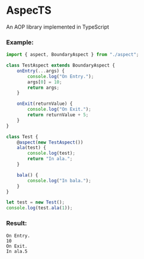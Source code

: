 # AspecTS
An AOP library implemented in TypeScript

### Example:

```typescript
import { aspect, BoundaryAspect } from "./aspect";

class TestAspect extends BoundaryAspect {
    onEntry(...args) {
        console.log("On Entry.");
        args[0] = 10;
        return args;
    }

    onExit(returnValue) {
        console.log("On Exit.");
        return returnValue + 5;
    }
}

class Test {
    @aspect(new TestAspect())
    ala(test) {
        console.log(test);
        return "In ala.";
    }

    bala() {
        console.log("In bala.");
    }
}

let test = new Test();
console.log(test.ala(1));
```

### Result:

```
On Entry.
10
On Exit.
In ala.5
```
